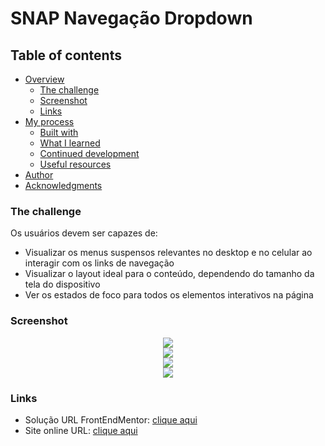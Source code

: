 # SNAP Navegação Dropdown

## Table of contents

- [Overview](#overview)
  - [The challenge](#the-challenge)
  - [Screenshot](#screenshot)
  - [Links](#links)
- [My process](#my-process)
  - [Built with](#built-with)
  - [What I learned](#what-i-learned)
  - [Continued development](#continued-development)
  - [Useful resources](#useful-resources)
- [Author](#author)
- [Acknowledgments](#acknowledgments)

### The challenge

Os usuários devem ser capazes de:

- Visualizar os menus suspensos relevantes no desktop e no celular ao interagir com os links de navegação
- Visualizar o layout ideal para o conteúdo, dependendo do tamanho da tela do dispositivo
- Ver os estados de foco para todos os elementos interativos na página

### Screenshot

<div align="center">
  <img src="https://user-images.githubusercontent.com/92189897/184259061-8675c792-6fd5-4d8e-818a-013e1536e7c8.png" />
</div>
<div align="center">
  <img src="https://user-images.githubusercontent.com/92189897/184259065-b04cf26b-4ab7-4230-a290-5faaa06e3cb2.png" />
</div>
<div align="center">
  <img src="https://user-images.githubusercontent.com/92189897/184259066-d2510936-a154-45e9-a5be-abeba8550a0f.png" />
</div>
<div align="center">
  <img src="https://user-images.githubusercontent.com/92189897/184259069-761db332-8c9b-4dad-adaa-5620ec210054.png" />
</div>

### Links

- Solução URL FrontEndMentor: [clique aqui](https://www.frontendmentor.io/profile/PedroHenriqueSampaioNovaes)
- Site online URL: [clique aqui](https://pedrohenriquesampaionovaes.github.io/snap-nav-dropdown/)

